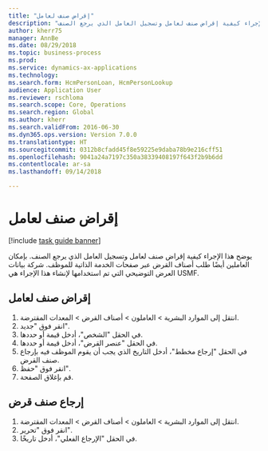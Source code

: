 ```yaml
--- 
title: "إقراض صنف لعامل"
description: "يوضح هذا الإجراء كيفية إقراض صنف لعامل وتسجيل العامل الذي يرجع الصنف."
author: kherr75
manager: AnnBe
ms.date: 08/29/2018
ms.topic: business-process
ms.prod: 
ms.service: dynamics-ax-applications
ms.technology: 
ms.search.form: HcmPersonLoan, HcmPersonLookup
audience: Application User
ms.reviewer: rschloma
ms.search.scope: Core, Operations
ms.search.region: Global
ms.author: kherr
ms.search.validFrom: 2016-06-30
ms.dyn365.ops.version: Version 7.0.0
ms.translationtype: HT
ms.sourcegitcommit: 0312b8cfadd45f8e59225e9daba78b9e216cff51
ms.openlocfilehash: 9041a24a7197c350a38339408197f643f2b9b6dd
ms.contentlocale: ar-sa
ms.lasthandoff: 09/14/2018

---
```

# <a name="loan-item-to-a-worker"></a>إقراض صنف لعامل

[!include [task guide banner](../../includes/task-guide-banner.md)]

يوضح هذا الإجراء كيفية إقراض صنف لعامل وتسجيل العامل الذي يرجع الصنف. بإمكان العاملين أيضًا طلب أصناف القرض عبر صفحات الخدمة الذاتية للموظف. شركة بيانات العرض التوضيحي التي تم استخدامها لإنشاء هذا الإجراء هي USMF.


## <a name="loan-item-to-a-worker"></a>إقراض صنف لعامل
1. انتقل إلى الموارد البشرية > العاملون > أصناف القرض > المعدات المقترضة.
2. انقر فوق "جديد".
3. في الحقل "الشخص"، أدخل قيمة أو حددها.
4. في الحقل "عنصر القرض"، أدخل قيمة أو حددها.
5. في الحقل "إرجاع مخطط‬"، أدخل التاريخ الذي يجب أن يقوم الموظف فيه بإرجاع صنف القرض.
6. انقر فوق "حفظ".
7. قم بإغلاق الصفحة.

## <a name="return-a-loan-item"></a>إرجاع صنف قرض
1. انتقل إلى الموارد البشرية > العاملون > أصناف القرض > المعدات المقترضة.
2. انقر فوق "تحرير".
3. في الحقل "الإرجاع الفعلي‬"، أدخل تاريخًا.


